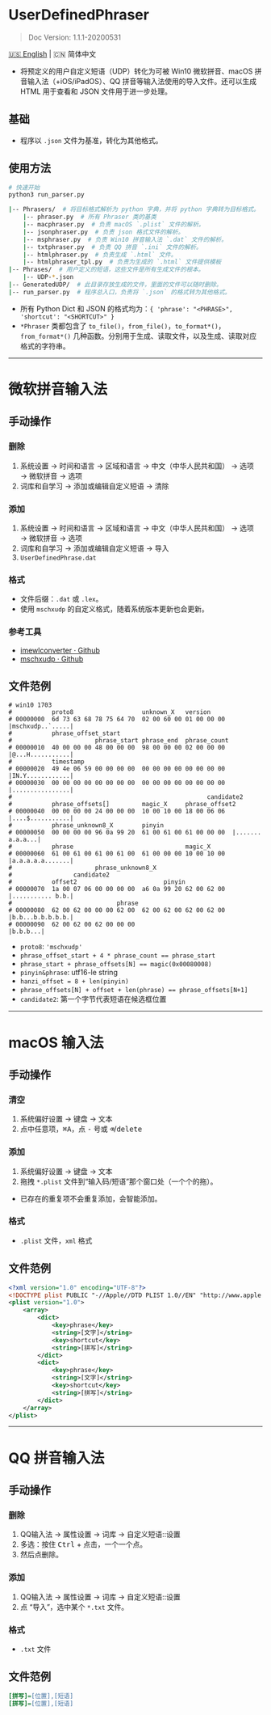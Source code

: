 # UserDefinedPhraser
> Doc Version: 1.1.1-20200531

[🇺🇸 English](https://github.com/kyan001/UserDefinedPhraser/blob/master/README.md) | 🇨🇳 简体中文

* 将预定义的用户自定义短语（UDP）转化为可被 Win10 微软拼音、macOS 拼音输入法（+iOS/iPadOS）、QQ 拼音等输入法使用的导入文件。还可以生成 HTML 用于查看和 JSON 文件用于进一步处理。

## 基础
* 程序以 `.json` 文件为基准，转化为其他格式。

## 使用方法

```py
# 快速开始
python3 run_parser.py
```

```sh
|-- Phrasers/  # 将目标格式解析为 python 字典，并将 python 字典转为目标格式。
    |-- phraser.py  # 所有 Phraser 类的基类
    |-- macphraser.py  # 负责 macOS `.plist` 文件的解析。
    |-- jsonphraser.py  # 负责 json 格式文件的解析。
    |-- msphraser.py  # 负责 Win10 拼音输入法 `.dat` 文件的解析。
    |-- txtphraser.py  # 负责 QQ 拼音 `.ini` 文件的解析。
    |-- htmlphraser.py  # 负责生成 `.html` 文件。
    |-- htmlphraser_tpl.py  # 负责为生成的 `.html` 文件提供模板
|-- Phrases/  # 用户定义的短语，这些文件是所有生成文件的根本。
    |-- UDP-*.json
|-- GeneratedUDP/  # 此目录存放生成的文件，里面的文件可以随时删除。
|-- run_parser.py  # 程序总入口，负责将 `.json` 的格式转为其他格式。
```

* 所有 Python Dict 和 JSON 的格式均为：`{ 'phrase': "<PHRASE>", 'shortcut': "<SHORTCUT>" }`
* `*Phraser` 类都包含了 `to_file()`，`from_file()`，`to_format*()`，`from_format*()` 几种函数。分别用于生成、读取文件，以及生成、读取对应格式的字符串。

************

# 微软拼音输入法
## 手动操作
### 删除
1. 系统设置 → 时间和语言 → 区域和语言 → 中文（中华人民共和国） → 选项 → 微软拼音 → 选项
2. 词库和自学习 → 添加或编辑自定义短语 → 清除

### 添加
1. 系统设置 → 时间和语言 → 区域和语言 → 中文（中华人民共和国） → 选项 → 微软拼音 → 选项
2. 词库和自学习 → 添加或编辑自定义短语 → 导入
3. `UserDefinedPhrase.dat`

### 格式
* 文件后缀：`.dat` 或 `.lex`。
* 使用 `mschxudp` 的自定义格式，随着系统版本更新也会更新。

### 参考工具
* [imewlconverter · Github](https://github.com/studyzy/imewlconverter/tree/V2.3)
* [mschxudp · Github](https://github.com/hhggit/mschxudp)

## 文件范例
```
# win10 1703
#           proto8                   unknown_X   version
# 00000000  6d 73 63 68 78 75 64 70  02 00 60 00 01 00 00 00  |mschxudp..`.....|
#           phrase_offset_start
#                       phrase_start phrase_end  phrase_count
# 00000010  40 00 00 00 48 00 00 00  98 00 00 00 02 00 00 00  |@...H...........|
#           timestamp
# 00000020  49 4e 06 59 00 00 00 00  00 00 00 00 00 00 00 00  |IN.Y............|
# 00000030  00 00 00 00 00 00 00 00  00 00 00 00 00 00 00 00  |................|
#                                                      candidate2
#           phrase_offsets[]         magic_X     phrase_offset2
# 00000040  00 00 00 00 24 00 00 00  10 00 10 00 18 00 06 06  |....$...........|
#           phrase_unknown8_X        pinyin
# 00000050  00 00 00 00 96 0a 99 20  61 00 61 00 61 00 00 00  |....... a.a.a...|
#           phrase                               magic_X
# 00000060  61 00 61 00 61 00 61 00  61 00 00 00 10 00 10 00  |a.a.a.a.a.......|
#                       phrase_unknown8_X
#                 candidate2
#           offset2                        pinyin
# 00000070  1a 00 07 06 00 00 00 00  a6 0a 99 20 62 00 62 00  |........... b.b.|
#                             phrase
# 00000080  62 00 62 00 00 00 62 00  62 00 62 00 62 00 62 00  |b.b...b.b.b.b.b.|
# 00000090  62 00 62 00 62 00 00 00                           |b.b.b...|
```

* `proto8`: `'mschxudp'`
* `phrase_offset_start + 4 * phrase_count == phrase_start`
* `phrase_start + phrase_offsets[N] == magic(0x00080008)`
* `pinyin&phrase`: utf16-le string
* `hanzi_offset = 8 + len(pinyin)`
* `phrase_offsets[N] + offset + len(phrase) == phrase_offsets[N+1]`
* `candidate2`: 第一个字节代表短语在候选框位置

************

# macOS 输入法
## 手动操作
### 清空
1. 系统偏好设置 → 键盘 → 文本
2. 点中任意项，<kbd>⌘</kbd><kbd>A</kbd>，点 <kbd>-</kbd> 号或 <kbd>⌫</kbd>/<kbd>delete</kbd>

### 添加
1. 系统偏好设置 → 键盘 → 文本
2. 拖拽 `*.plist` 文件到“输入码/短语”那个窗口处（一个个的拖）。

* 已存在的重复项不会重复添加，会智能添加。

### 格式
* `.plist` 文件，`xml` 格式


## 文件范例
```xml
<?xml version="1.0" encoding="UTF-8"?>
<!DOCTYPE plist PUBLIC "-//Apple//DTD PLIST 1.0//EN" "http://www.apple.com/DTDs/PropertyList-1.0.dtd"><?xml version="1.0" ?>
<plist version="1.0">
    <array>
        <dict>
            <key>phrase</key>
            <string>[文字]</string>
            <key>shortcut</key>
            <string>[拼写]</string>
        </dict>
        <dict>
            <key>phrase</key>
            <string>[文字]</string>
            <key>shortcut</key>
            <string>[拼写]</string>
        </dict>
    </array>
</plist>
```

************

# QQ 拼音输入法
## 手动操作
### 删除
1. QQ输入法 → 属性设置 → 词库 → 自定义短语::设置
2. 多选：按住 <kbd>Ctrl</kbd> + <kbd>点击</kbd>，一个一个点。
3. 然后点删除。

### 添加
1. QQ输入法 → 属性设置 → 词库 → 自定义短语::设置
2. 点 “导入”，选中某个 `*.txt` 文件。

### 格式
* `.txt` 文件

## 文件范例
```ini
[拼写]=[位置],[短语]
[拼写]=[位置],[短语]
```
